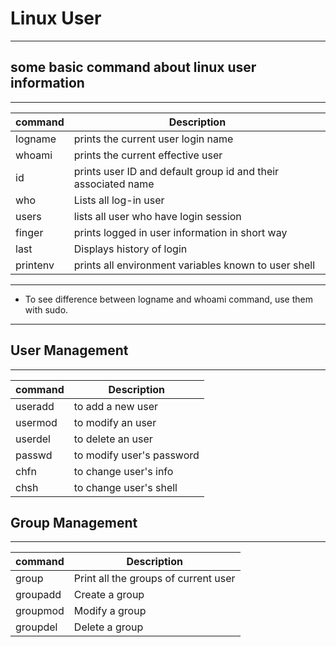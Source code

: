 # Linux User
----------------------------------------
## some basic command about linux user information
------------------------------------------
|command|Description|
|---|---|
|logname| prints the current user login name|
|whoami|prints the current effective user|
|id|prints user ID and default group id and their associated name|
|who|Lists all log-in user|
|users|lists all user who have login session|
|finger|prints logged in user information in short way|
|last|Displays history of login|
|printenv|prints all environment variables known to user shell|

-------------------
* To see difference between logname and whoami command, use them with sudo.
-----------------
## User Management
--------------------------
|command|Description|
|----|---|
|useradd|to add a new user|
|usermod|to modify an user|
|userdel|to delete an user|
|passwd|to modify user's password|
|chfn|to change user's info|
|chsh|to change user's shell|


## Group Management
--------------------------
|command|Description|
|----|-----|
|group|Print all the groups of current user|
|groupadd|Create a group|
|groupmod|Modify a group|
|groupdel| Delete a group|
